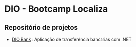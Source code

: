 # DIO - Bootcamp Localiza

## Repositório de projetos

-  [DIO.Bank](https://github.com/Ladeiraalexandre/DIO_Bootcamp_Localiza/tree/master/DIO.Bank)   : Aplicação de transferência bancárias com .NET  

  